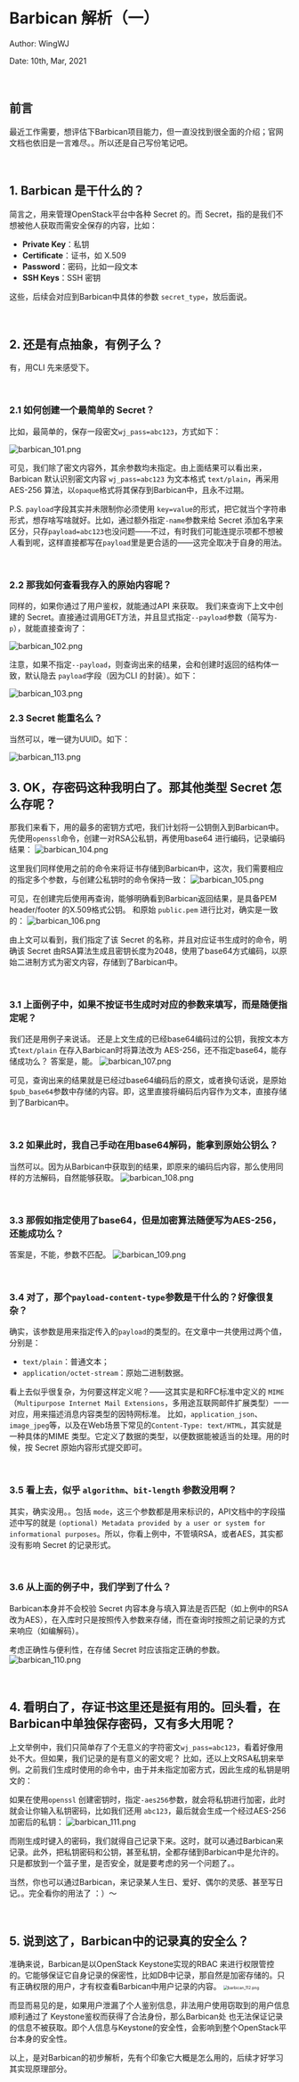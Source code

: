 # Barbican 解析（一）
Author: WingWJ

Date: 10th, Mar, 2021

<br/>

## 前言

最近工作需要，想评估下Barbican项目能力，但一直没找到很全面的介绍；官网文档也依旧是一言难尽。。所以还是自己写份笔记吧。

<br/>

## 1. Barbican 是干什么的？
简言之，用来管理OpenStack平台中各种 Secret 的。而 Secret，指的是我们不想被他人获取而需安全保存的内容，比如：
* **Private Key**：私钥
* **Certificate**：证书，如 X.509
* **Password**：密码，比如一段文本
* **SSH Keys**：SSH 密钥

这些，后续会对应到Barbican中具体的参数 `secret_type`，放后面说。

<br/>

## 2. 还是有点抽象，有例子么？
有，用CLI 先来感受下。

<br/>

### 2.1 如何创建一个最简单的 Secret？
比如，最简单的，保存一段密文`wj_pass=abc123`，方式如下：

<img src="https://s3.ax1x.com/2021/03/11/6t19qH.png" alt="barbican_101.png" />



可见，我们除了密文内容外，其余参数均未指定。由上面结果可以看出来，Barbican 默认识别密文内容 `wj_pass=abc123` 为文本格式 `text/plain`，再采用 AES-256 算法，以`opaque`格式将其保存到Barbican中，且永不过期。

P.S. `payload`字段其实并未限制你必须使用 `key=value`的形式，把它就当个字符串形式，想存啥写啥就好。比如，通过额外指定`-name`参数来给 Secret 添加名字来区分，只存`payload=abc123`也没问题——不过，有时我们可能连提示项都不想被人看到呢，这样直接都写在`payload`里是更合适的——这完全取决于自身的用法。

<br/>

### 2.2 那我如何查看我存入的原始内容呢？
同样的，如果你通过了用户鉴权，就能通过API 来获取。
我们来查询下上文中创建的 Secret。直接通过调用GET方法，并且显式指定`--payload`参数（简写为`-p`），就能直接查询了：

<img src="https://s3.ax1x.com/2021/03/11/6t1SMD.png" alt="barbican_102.png" />



注意，如果不指定`--payload`，则查询出来的结果，会和创建时返回的结构体一致，默认隐去 `payload`字段（因为CLI 的封装）。如下：

<img src="https://s3.ax1x.com/2021/03/11/6t1FII.png" alt="barbican_103.png" />



<br/>

### 2.3 Secret 能重名么？

当然可以，唯一键为UUID。如下：

<img src="https://z3.ax1x.com/2021/03/24/6HXmH1.png" alt="barbican_113.png" />



<br/>

## 3. OK，存密码这种我明白了。那其他类型 Secret 怎么存呢？
那我们来看下，用的最多的密钥方式吧，我们计划将一公钥倒入到Barbican中。
先使用`openssl`命令，创建一对RSA公私钥，再使用base64 进行编码，记录编码结果：
<img src="https://s3.ax1x.com/2021/03/11/6t1Zz8.png" alt="barbican_104.png" />



这里我们同样使用之前的命令来将证书存储到Barbican中，这次，我们需要相应的指定多个参数，与创建公私钥时的命令保持一致：
<img src="https://s3.ax1x.com/2021/03/11/6t1pse.png" alt="barbican_105.png" />



可见，在创建完后使用再查询，能够明确看到Barbican返回结果，是具备PEM header/footer 的X.509格式公钥。
和原始 `public.pem` 进行比对，确实是一致的：
<img src="https://s3.ax1x.com/2021/03/11/6t1Ait.png" alt="barbican_106.png" />



由上文可以看到，我们指定了该 Secret 的名称，并且对应证书生成时的命令，明确该 Secret 由RSA算法生成且密钥长度为2048，使用了base64方式编码，以原始二进制方式为密文内容，存储到了Barbican中。

<br/>

### 3.1 上面例子中，如果不按证书生成时对应的参数来填写，而是随便指定呢？
我们还是用例子来说话。
还是上文生成的已经base64编码过的公钥，我按文本方式`text/plain` 在存入Barbican时将算法改为 AES-256，还不指定base64，能存储成功么？
答案是，能。
<img src="https://s3.ax1x.com/2021/03/11/6t1VRf.png" alt="barbican_107.png" />



可见，查询出来的结果就是已经过base64编码后的原文，或者换句话说，是原始`$pub_base64`参数中存储的内容。即，这里直接将编码后内容作为文本，直接存储到了Barbican中。

<br/>

### 3.2 如果此时，我自己手动在用base64解码，能拿到原始公钥么？
当然可以。因为从Barbican中获取到的结果，即原来的编码后内容，那么使用同样的方法解码，自然能够获取。
<img src="https://s3.ax1x.com/2021/03/11/6t1EJP.png" alt="barbican_108.png" />



<br/>

### 3.3 那假如指定使用了base64，但是加密算法随便写为AES-256，还能成功么？

答案是，不能，参数不匹配。
<img src="https://s3.ax1x.com/2021/03/11/6t1mQS.png" alt="barbican_109.png" />



<br/>

### 3.4 对了，那个`payload-content-type`参数是干什么的？好像很复杂？

确实，该参数是用来指定传入的`payload`的类型的。在文章中一共使用过两个值，分别是：
* `text/plain`：普通文本；
* `application/octet-stream`：原始二进制数据。

看上去似乎很复杂，为何要这样定义呢？——这其实是和RFC标准中定义的 `MIME`（`Multipurpose Internet Mail Extensions`，多用途互联网邮件扩展类型）一一对应，用来描述消息内容类型的因特网标准。
比如，`application_json`、`image_jpeg`等，以及在Web场景下常见的`Content-Type: text/HTML`，其实就是一种具体的MIME 类型。它定义了数据的类型，以便数据能被适当的处理。用的时候，按 Secret 原始内容形式提交即可。

<br/>

### 3.5 看上去，似乎 `algorithm`、`bit-length` 参数没用啊？
其实，确实没用。。包括 `mode`，这三个参数都是用来标识的，API文档中的字段描述中写的就是 `(optional) Metadata provided by a user or system for informational purposes`。所以，你看上例中，不管填RSA，或者AES，其实都没有影响 Secret 的记录形式。

<br/>

### 3.6 从上面的例子中，我们学到了什么？

Barbican本身并不会校验 Secret 内容本身与填入算法是否匹配（如上例中的RSA改为AES），在入库时只是按照传入参数来存储，而在查询时按照之前记录的方式来响应（如编解码）。

考虑正确性与便利性，在存储 Secret 时应该指定正确的参数。
<img src="https://s3.ax1x.com/2021/03/11/6t1nsg.png" alt="barbican_110.png" />



<br/>

## 4. 看明白了，存证书这里还是挺有用的。回头看，在Barbican中单独保存密码，又有多大用呢？
上文举例中，我们只简单存了个无意义的字符密文`wj_pass=abc123`，看着好像用处不大。但如果，我们记录的是有意义的密文呢？
比如，还以上文RSA私钥来举例。之前我们生成时使用的命令中，由于并未指定加密方式，因此生成的私钥是明文的：

如果在使用`openssl` 创建密钥时，指定`-aes256`参数，就会将私钥进行加密，此时就会让你输入私钥密码，比如我们还用 `abc123`，最后就会生成一个经过AES-256加密后的私钥：
<img src="https://s3.ax1x.com/2021/03/11/6t1uLQ.png" alt="barbican_111.png" />

而刚生成时键入的密码，我们就得自己记录下来。这时，就可以通过Barbican来记录。此外，把私钥密码和公钥，甚至私钥，全都存储到Barbican中是允许的。只是都放到一个篮子里，是否安全，就是要考虑的另一个问题了。。

当然，你也可以通过Barbican，来记录某人生日、爱好、偶尔的灵感、甚至写日记。。完全看你的用法了 ：）～

<br/>

## 5. 说到这了，Barbican中的记录真的安全么？

准确来说，Barbican是以OpenStack Keystone实现的RBAC 来进行权限管控的。它能够保证它自身记录的保密性，比如DB中记录，那自然是加密存储的。只有正确权限的用户，才有权查看Barbican中用户记录的内容。
<img src="https://s3.ax1x.com/2021/03/11/6t1MZj.png" alt="barbican_112.png" style="zoom:50%;" />



而显而易见的是，如果用户泄漏了个人鉴别信息，非法用户使用窃取到的用户信息顺利通过了 Keystone鉴权而获得了合法身份，那么Barbican处 也无法保证记录的信息不被获取。即个人信息与Keystone的安全性，会影响到整个OpenStack平台本身的安全性。

以上，是对Barbican的初步解析，先有个印象它大概是怎么用的，后续才好学习其实现原理部分。